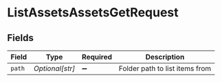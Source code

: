 # ListAssetsAssetsGetRequest


## Fields

| Field                          | Type                           | Required                       | Description                    |
| ------------------------------ | ------------------------------ | ------------------------------ | ------------------------------ |
| `path`                         | *Optional[str]*                | :heavy_minus_sign:             | Folder path to list items from |